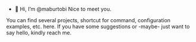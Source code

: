 - 👋 Hi, I’m @maburtobi
Nice to meet you.

You can find several projects, shortcut for command, configuration examples, etc. here.
If you have some suggestions or -maybe- just want to say hello, kindly reach me.

<!---
maburtobi/maburtobi is a ✨ special ✨ repository because its `README.md` (this file) appears on your GitHub profile.
You can click the Preview link to take a look at your changes.
--->
